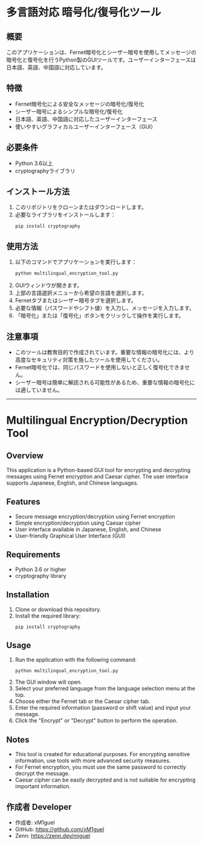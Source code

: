 # 多言語対応 暗号化/復号化ツール

## 概要
このアプリケーションは、Fernet暗号化とシーザー暗号を使用してメッセージの暗号化と復号化を行うPython製のGUIツールです。ユーザーインターフェースは日本語、英語、中国語に対応しています。

## 特徴
- Fernet暗号化による安全なメッセージの暗号化/復号化
- シーザー暗号によるシンプルな暗号化/復号化
- 日本語、英語、中国語に対応したユーザーインターフェース
- 使いやすいグラフィカルユーザーインターフェース（GUI）

## 必要条件
- Python 3.6以上
- cryptographyライブラリ

## インストール方法
1. このリポジトリをクローンまたはダウンロードします。
2. 必要なライブラリをインストールします：
   ```
   pip install cryptography
   ```

## 使用方法
1. 以下のコマンドでアプリケーションを実行します：
   ```
   python multilingual_encryption_tool.py
   ```
2. GUIウィンドウが開きます。
3. 上部の言語選択メニューから希望の言語を選択します。
4. Fernetタブまたはシーザー暗号タブを選択します。
5. 必要な情報（パスワードやシフト値）を入力し、メッセージを入力します。
6. 「暗号化」または「復号化」ボタンをクリックして操作を実行します。

## 注意事項
- このツールは教育目的で作成されています。重要な情報の暗号化には、より高度なセキュリティ対策を施したツールを使用してください。
- Fernet暗号化では、同じパスワードを使用しないと正しく復号化できません。
- シーザー暗号は簡単に解読される可能性があるため、重要な情報の暗号化には適していません。

---

# Multilingual Encryption/Decryption Tool

## Overview
This application is a Python-based GUI tool for encrypting and decrypting messages using Fernet encryption and Caesar cipher. The user interface supports Japanese, English, and Chinese languages.

## Features
- Secure message encryption/decryption using Fernet encryption
- Simple encryption/decryption using Caesar cipher
- User interface available in Japanese, English, and Chinese
- User-friendly Graphical User Interface (GUI)

## Requirements
- Python 3.6 or higher
- cryptography library

## Installation
1. Clone or download this repository.
2. Install the required library:
   ```
   pip install cryptography
   ```

## Usage
1. Run the application with the following command:
   ```
   python multilingual_encryption_tool.py
   ```
2. The GUI window will open.
3. Select your preferred language from the language selection menu at the top.
4. Choose either the Fernet tab or the Caesar cipher tab.
5. Enter the required information (password or shift value) and input your message.
6. Click the "Encrypt" or "Decrypt" button to perform the operation.

## Notes
- This tool is created for educational purposes. For encrypting sensitive information, use tools with more advanced security measures.
- For Fernet encryption, you must use the same password to correctly decrypt the message.
- Caesar cipher can be easily decrypted and is not suitable for encrypting important information.

## **作成者 Developer**

- 作成者: xM1guel
- GitHub: https://github.com/xM1guel
- Zenn: https://zenn.dev/miguel
